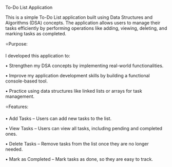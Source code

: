 To-Do List Application

This is a simple To-Do List application built using Data Structures and Algorithms (DSA) concepts. The application allows users to manage their tasks efficiently by performing operations like adding, viewing, deleting, and marking tasks as completed.

⭐Purpose:

I developed this application to:

• Strengthen my DSA concepts by implementing real-world functionalities.

• Improve my application development skills by building a functional console-based tool.

• Practice using data structures like linked lists or arrays for task management.

⭐Features:

• Add Tasks – Users can add new tasks to the list.

• View Tasks – Users can view all tasks, including pending and completed ones.

• Delete Tasks – Remove tasks from the list once they are no longer needed.

• Mark as Completed – Mark tasks as done, so they are easy to track.
